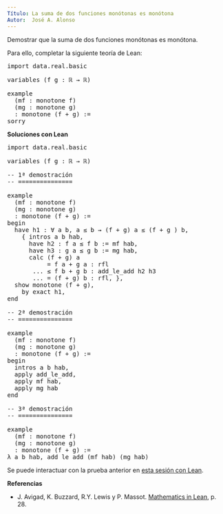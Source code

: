 ```yaml
---
Título: La suma de dos funciones monótonas es monótona
Autor:  José A. Alonso
---
```


Demostrar que la suma de dos funciones monótonas es monótona.

Para ello, completar la siguiente teoría de Lean:

<pre lang="lean">
import data.real.basic

variables (f g : ℝ → ℝ)

example
  (mf : monotone f)
  (mg : monotone g)
  : monotone (f + g) :=
sorry
</pre>
<!--more-->

<b>Soluciones con Lean</b>

<pre lang="lean">
import data.real.basic

variables (f g : ℝ → ℝ)

-- 1ª demostración
-- ===============

example
  (mf : monotone f)
  (mg : monotone g)
  : monotone (f + g) :=
begin
  have h1 : ∀ a b, a ≤ b → (f + g) a ≤ (f + g ) b,
    { intros a b hab,
      have h2 : f a ≤ f b := mf hab,
      have h3 : g a ≤ g b := mg hab,
      calc (f + g) a
           = f a + g a : rfl
       ... ≤ f b + g b : add_le_add h2 h3
       ... = (f + g) b : rfl, },
  show monotone (f + g),
    by exact h1,
end

-- 2ª demostración
-- ===============

example
  (mf : monotone f)
  (mg : monotone g)
  : monotone (f + g) :=
begin
  intros a b hab,
  apply add_le_add,
  apply mf hab,
  apply mg hab
end

-- 3ª demostración
-- ===============

example
  (mf : monotone f)
  (mg : monotone g)
  : monotone (f + g) :=
λ a b hab, add_le_add (mf hab) (mg hab)
</pre>

Se puede interactuar con la prueba anterior en <a href="https://leanprover-community.github.io/lean-web-editor/#url=https://raw.githubusercontent.com/jaalonso/Calculemus/main/src/Suma_de_funciones_monotonas.lean" rel="noopener noreferrer" target="_blank">esta sesión con Lean</a>.

<b>Referencias</b>

+ J. Avigad, K. Buzzard, R.Y. Lewis y P. Massot. [Mathematics in Lean](https://bit.ly/3U4UjBk), p. 28.
